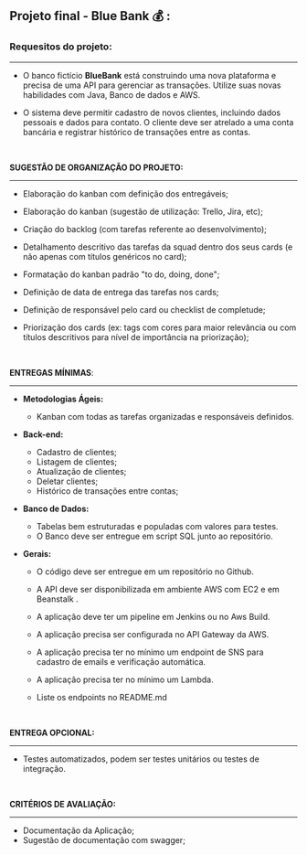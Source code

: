 ## Projeto final - Blue Bank :moneybag: :

### Requesitos do projeto:

--------

* O banco fictício **BlueBank** está construindo uma nova plataforma e precisa de uma API para gerenciar as transações. Utilize suas novas habilidades com Java, Banco de dados e AWS.

* O sistema deve permitir cadastro de novos clientes, incluindo dados pessoais e dados para contato. O cliente deve ser atrelado a uma conta bancária e registrar histórico de transações entre as contas.

  ​

**SUGESTÃO DE ORGANIZAÇÃO DO PROJETO:**

------------

* Elaboração do kanban com definição dos entregáveis;

* Elaboração do kanban (sugestão de utilização: Trello, Jira, etc);

* Criação do backlog (com tarefas referente ao desenvolvimento);

* Detalhamento descritivo das tarefas da squad dentro dos seus cards (e não apenas com títulos genéricos no card);

* Formatação do kanban padrão "to do, doing, done";

* Definição de data de entrega das tarefas nos cards;

* Definição de responsável pelo card ou checklist de completude;

* Priorização dos cards (ex: tags com cores para maior relevância ou com títulos descritivos para nível de importância na priorização);

  ​

**ENTREGAS MÍNIMAS**: 

----------------------

* **Metodologias Ágeis:**
  * Kanban com todas as tarefas organizadas e responsáveis definidos.


* **Back-end:**

  * Cadastro de clientes;
  * Listagem de clientes;
  * Atualização de clientes;
  * Deletar clientes;
  * Histórico de transações entre contas;

* **Banco de Dados:**

  * Tabelas bem estruturadas e populadas com valores para testes.
  * O Banco deve ser entregue em script SQL junto ao repositório.

* **Gerais:**

  * O código deve ser entregue em um repositório no Github.

  * A API deve ser disponibilizada em ambiente AWS com EC2 e em Beanstalk .

  * A aplicação deve ter um pipeline em Jenkins ou no Aws Build.

  * A aplicação precisa ser configurada no API Gateway da AWS.

  * A aplicação precisa ter no mínimo um endpoint de SNS para cadastro de emails e verificação automática.

  * A aplicação precisa ter no mínimo um Lambda.

  * Liste os endpoints no README.md

    ​

**ENTREGA OPCIONAL:**

------------

* Testes automatizados, podem ser testes unitários ou testes de integração.

  ​

**CRITÉRIOS DE AVALIAÇÃO:**

----------

* Documentação da Aplicação;
* Sugestão de documentação com swagger;